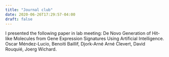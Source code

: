 ```yaml
---
title: "Journal club"
date: 2020-06-26T17:29:57-04:00
draft: false
---
```

I presented the following paper in lab meeting:
De Novo Generation of Hit-like Molecules from Gene Expression Signatures Using Artificial Intelligence. Oscar Méndez-Lucio, Benoiti Baillif, Djork-Arné Arné Clevert, David Rouquié, Joerg Wichard.
